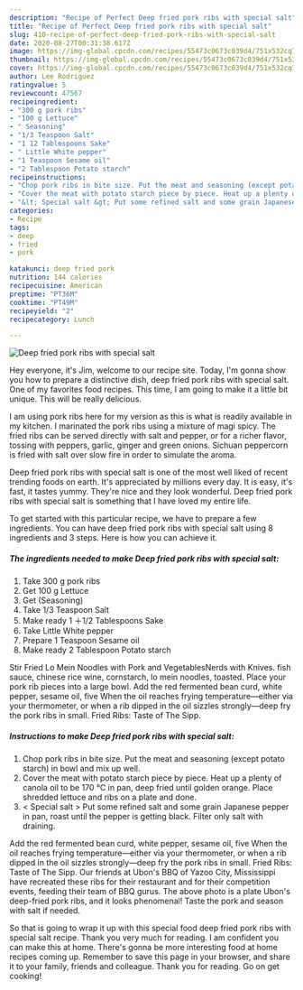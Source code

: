 ```yaml
---
description: "Recipe of Perfect Deep fried pork ribs with special salt"
title: "Recipe of Perfect Deep fried pork ribs with special salt"
slug: 410-recipe-of-perfect-deep-fried-pork-ribs-with-special-salt
date: 2020-08-27T00:31:38.617Z
image: https://img-global.cpcdn.com/recipes/55473c0673c039d4/751x532cq70/deep-fried-pork-ribs-with-special-salt-recipe-main-photo.jpg
thumbnail: https://img-global.cpcdn.com/recipes/55473c0673c039d4/751x532cq70/deep-fried-pork-ribs-with-special-salt-recipe-main-photo.jpg
cover: https://img-global.cpcdn.com/recipes/55473c0673c039d4/751x532cq70/deep-fried-pork-ribs-with-special-salt-recipe-main-photo.jpg
author: Lee Rodriguez
ratingvalue: 5
reviewcount: 47567
recipeingredient:
- "300 g pork ribs"
- "100 g Lettuce"
- " Seasoning"
- "1/3 Teaspoon Salt"
- "1 12 Tablespoons Sake"
- " Little White pepper"
- "1 Teaspoon Sesame oil"
- "2 Tablespoon Potato starch"
recipeinstructions:
- "Chop pork ribs in bite size. Put the meat and seasoning (except potato starch) in bowl and mix up well."
- "Cover the meat with potato starch piece by piece. Heat up a plenty of canola oil to be 170 ℃ in pan, deep fried until golden orange. Place shredded lettuce and ribs on a plate and done."
- "&lt; Special salt &gt; Put some refined salt and some grain Japanese pepper in pan, roast until the pepper is getting black. Filter only salt with draining."
categories:
- Recipe
tags:
- deep
- fried
- pork

katakunci: deep fried pork 
nutrition: 144 calories
recipecuisine: American
preptime: "PT36M"
cooktime: "PT49M"
recipeyield: "2"
recipecategory: Lunch

---
```



![Deep fried pork ribs with special salt](https://img-global.cpcdn.com/recipes/55473c0673c039d4/751x532cq70/deep-fried-pork-ribs-with-special-salt-recipe-main-photo.jpg)

Hey everyone, it's Jim, welcome to our recipe site. Today, I'm gonna show you how to prepare a distinctive dish, deep fried pork ribs with special salt. One of my favorites food recipes. This time, I am going to make it a little bit unique. This will be really delicious.

I am using pork ribs here for my version as this is what is readily available in my kitchen. I marinated the pork ribs using a mixture of magi spicy. The fried ribs can be served directly with salt and pepper, or for a richer flavor, tossing with peppers, garlic, ginger and green onions. Sichuan peppercorn is fried with salt over slow fire in order to simulate the aroma.

Deep fried pork ribs with special salt is one of the most well liked of recent trending foods on earth. It's appreciated by millions every day. It is easy, it's fast, it tastes yummy. They're nice and they look wonderful. Deep fried pork ribs with special salt is something that I have loved my entire life.


To get started with this particular recipe, we have to prepare a few ingredients. You can have deep fried pork ribs with special salt using 8 ingredients and 3 steps. Here is how you can achieve it.

<!--inarticleads1-->

##### The ingredients needed to make Deep fried pork ribs with special salt:

1. Take 300 g pork ribs
1. Get 100 g Lettuce
1. Get  (Seasoning)
1. Take 1/3 Teaspoon Salt
1. Make ready 1 ＋1/2 Tablespoons Sake
1. Take  Little White pepper
1. Prepare 1 Teaspoon Sesame oil
1. Make ready 2 Tablespoon Potato starch


Stir Fried Lo Mein Noodles with Pork and VegetablesNerds with Knives. fish sauce, chinese rice wine, cornstarch, lo mein noodles, toasted. Place your pork rib pieces into a large bowl. Add the red fermented bean curd, white pepper, sesame oil, five When the oil reaches frying temperature—either via your thermometer, or when a rib dipped in the oil sizzles strongly—deep fry the pork ribs in small. Fried Ribs: Taste of The Sipp. 

<!--inarticleads2-->

##### Instructions to make Deep fried pork ribs with special salt:

1. Chop pork ribs in bite size. Put the meat and seasoning (except potato starch) in bowl and mix up well.
1. Cover the meat with potato starch piece by piece. Heat up a plenty of canola oil to be 170 ℃ in pan, deep fried until golden orange. Place shredded lettuce and ribs on a plate and done.
1. &lt; Special salt &gt; Put some refined salt and some grain Japanese pepper in pan, roast until the pepper is getting black. Filter only salt with draining.


Add the red fermented bean curd, white pepper, sesame oil, five When the oil reaches frying temperature—either via your thermometer, or when a rib dipped in the oil sizzles strongly—deep fry the pork ribs in small. Fried Ribs: Taste of The Sipp. Our friends at Ubon&#39;s BBQ of Yazoo City, Mississippi have recreated these ribs for their restaurant and for their competition events, feeding their team of BBQ gurus. The above photo is a plate Ubon&#39;s deep-fried pork ribs, and it looks phenomenal! Taste the pork and season with salt if needed. 

So that is going to wrap it up with this special food deep fried pork ribs with special salt recipe. Thank you very much for reading. I am confident you can make this at home. There's gonna be more interesting food at home recipes coming up. Remember to save this page in your browser, and share it to your family, friends and colleague. Thank you for reading. Go on get cooking!
